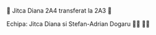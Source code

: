 :robot: Jitca Diana 2A4 transferat la 2A3 :robot:

Echipa: Jitca Diana si Stefan-Adrian Dogaru :woman_technologist: :man_technologist:
